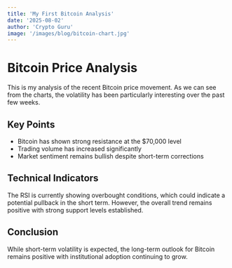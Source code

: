 ```yaml
---
title: 'My First Bitcoin Analysis'
date: '2025-08-02'
author: 'Crypto Guru'
image: '/images/blog/bitcoin-chart.jpg'
---
```


# Bitcoin Price Analysis

This is my analysis of the recent Bitcoin price movement. As we can see from the charts, the volatility has been particularly interesting over the past few weeks.

## Key Points

- Bitcoin has shown strong resistance at the $70,000 level
- Trading volume has increased significantly
- Market sentiment remains bullish despite short-term corrections

## Technical Indicators

The RSI is currently showing overbought conditions, which could indicate a potential pullback in the short term. However, the overall trend remains positive with strong support levels established.

## Conclusion

While short-term volatility is expected, the long-term outlook for Bitcoin remains positive with institutional adoption continuing to grow.
